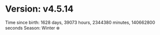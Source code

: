 # Version: v4.5.14
Time since birth: 1628 days, 39073 hours, 2344380 minutes, 140662800 seconds
Season: Winter ❄️
